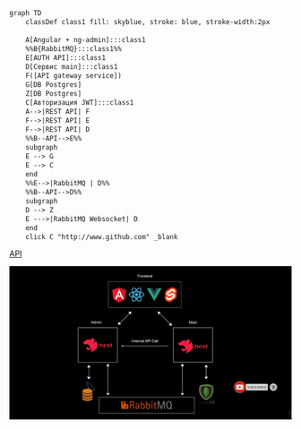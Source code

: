 


```mermaid 
graph TD
    classDef class1 fill: skyblue, stroke: blue, stroke-width:2px

    A[Angular + ng-admin]:::class1
    %%B{RabbitMQ}:::class1%%
    E[AUTH API]:::class1
    D[Сервис main]:::class1
    F([API gateway service])
    G[DB Postgres]
    Z[DB Postgres]
    C[Авторизация JWT]:::class1 
    A-->|REST API| F
    F-->|REST API| E
    F-->|REST API| D
    %%B--API-->E%%
    subgraph  
    E --> G
    E --> C
    end
    %%E-->|RabbitMQ | D%%
    %%B--API-->D%%
    subgraph  
    D --> Z
    E --->|RabbitMQ Websocket| D
    end
	click C "http://www.github.com" _blank
```
[API](../Сервисы/Авторизация/API.md)

![](../../Pasted%20image%2020221101011007.png)
